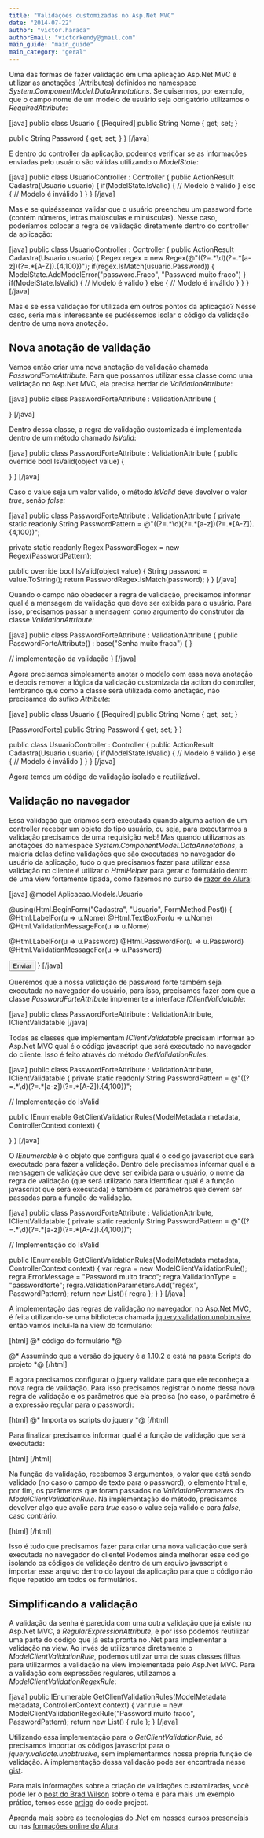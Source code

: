 ```yaml
---
title: "Validações customizadas no Asp.Net MVC"
date: "2014-07-22"
author: "victor.harada"
authorEmail: "victorkendy@gmail.com"
main_guide: "main_guide"
main_category: "geral"
---
```


Uma das formas de fazer validação em uma aplicação Asp.Net MVC é utilizar as anotações (Attributes) definidos no namespace _System.ComponentModel.DataAnnotations_. Se quisermos, por exemplo, que o campo nome de um modelo de usuário seja obrigatório utilizamos o _RequiredAttribute_:

\[java\] public class Usuario { \[Required\] public String Nome { get; set; }

public String Password { get; set; } } \[/java\]

E dentro do controller da aplicação, podemos verificar se as informações enviadas pelo usuário são válidas utilizando o _ModelState_:

\[java\] public class UsuarioController : Controller { public ActionResult Cadastra(Usuario usuario) { if(ModelState.IsValid) { // Modelo é válido } else { // Modelo é inválido } } } \[/java\]

Mas e se quiséssemos validar que o usuário preencheu um password forte (contém números, letras maiúsculas e minúsculas). Nesse caso, poderíamos colocar a regra de validação diretamente dentro do controller da aplicação:

\[java\] public class UsuarioController : Controller { public ActionResult Cadastra(Usuario usuario) { Regex regex = new Regex(@"((?=.\*\\d)(?=.\*\[a-z\])(?=.\*\[A-Z\]).{4,100})"); if(regex.IsMatch(usuario.Password)) { ModelState.AddModelError("password.Fraco", "Password muito fraco") } if(ModelState.IsValid) { // Modelo é válido } else { // Modelo é inválido } } } \[/java\]

Mas e se essa validação for utilizada em outros pontos da aplicação? Nesse caso, seria mais interessante se pudéssemos isolar o código da validação dentro de uma nova anotação.

## Nova anotação de validação

Vamos então criar uma nova anotação de validação chamada _PasswordForteAttribute_. Para que possamos utilizar essa classe como uma validação no Asp.Net MVC, ela precisa herdar de _ValidationAttribute_:

\[java\] public class PasswordForteAttribute : ValidationAttribute {

} \[/java\]

Dentro dessa classe, a regra de validação customizada é implementada dentro de um método chamado _IsValid_:

\[java\] public class PasswordForteAttribute : ValidationAttribute { public override bool IsValid(object value) {

} } \[/java\]

Caso o value seja um valor válido, o método _IsValid_ deve devolver o valor _true_, senão _false:_

\[java\] public class PasswordForteAttribute : ValidationAttribute { private static readonly String PasswordPattern = @"((?=.\*\\d)(?=.\*\[a-z\])(?=.\*\[A-Z\]).{4,100})";

private static readonly Regex PasswordRegex = new Regex(PasswordPattern);

public override bool IsValid(object value) { String password = value.ToString(); return PasswordRegex.IsMatch(password); } } \[/java\]

Quando o campo não obedecer a regra de validação, precisamos informar qual é a mensagem de validação que deve ser exibida para o usuário. Para isso, precisamos passar a mensagem como argumento do construtor da classe _ValidationAttribute:_

\[java\] public class PasswordForteAttribute : ValidationAttribute { public PasswordForteAttribute() : base("Senha muito fraca") { }

// implementação da validação } \[/java\]

Agora precisamos simplesmente anotar o modelo com essa nova anotação e depois remover a lógica da validação customizada da action do controller, lembrando que como a classe será utilizada como anotação, não precisamos do sufixo _Attribute_:

\[java\] public class Usuario { \[Required\] public String Nome { get; set; }

\[PasswordForte\] public String Password { get; set; } }

public class UsuarioController : Controller { public ActionResult Cadastra(Usuario usuario) { if(ModelState.IsValid) { // Modelo é válido } else { // Modelo é inválido } } } \[/java\]

Agora temos um código de validação isolado e reutilizável.

## Validação no navegador

Essa validação que criamos será executada quando alguma action de um controller receber um objeto do tipo usuário, ou seja, para executarmos a validação precisamos de uma requisição web! Mas quando utilizamos as anotações do namespace _System.ComponentModel.DataAnnotations_, a maioria delas define validações que são executadas no navegador do usuário da aplicação, tudo o que precisamos fazer para utilizar essa validação no cliente é utilizar o _HtmlHelper_ para gerar o formulário dentro de uma view fortemente tipada, como fazemos no curso de [razor do Alura](http://www.alura.com.br/cursos-online-net/razor):

\[java\] @model Aplicacao.Models.Usuario

@using(Html.BeginForm("Cadastra", "Usuario", FormMethod.Post)) { @Html.LabelFor(u => u.Nome) @Html.TextBoxFor(u => u.Nome) @Html.ValidationMessageFor(u => u.Nome)

@Html.LabelFor(u => u.Password) @Html.PasswordFor(u => u.Password) @Html.ValidationMessageFor(u => u.Password)

<input type="submit" value="Enviar" /> } \[/java\]

Queremos que a nossa validação de password forte também seja executada no navegador do usuário, para isso, precisamos fazer com que a classe _PasswordForteAttribute_ implemente a interface _IClientValidatable_:

\[java\] public class PasswordForteAttribute : ValidationAttribute, IClientValidatable \[/java\]

Todas as classes que implementam _IClientValidatable_ precisam informar ao Asp.Net MVC qual é o código javascript que será executado no navegador do cliente. Isso é feito através do método _GetValidationRules_:

\[java\] public class PasswordForteAttribute : ValidationAttribute, IClientValidatable { private static readonly String PasswordPattern = @"((?=.\*\\d)(?=.\*\[a-z\])(?=.\*\[A-Z\]).{4,100})";

// Implementação do IsValid

public IEnumerable GetClientValidationRules(ModelMetadata metadata, ControllerContext context) {

} } \[/java\]

O _IEnumerable<ModelClientValidationRule>_ é o objeto que configura qual é o código javascript que será executado para fazer a validação. Dentro dele precisamos informar qual é a mensagem de validação que deve ser exibida para o usuário, o nome da regra de validação (que será utilizado para identificar qual é a função javascript que será executada) e também os parâmetros que devem ser passadas para a função de validação.

\[java\] public class PasswordForteAttribute : ValidationAttribute, IClientValidatable { private static readonly String PasswordPattern = @"((?=.\*\\d)(?=.\*\[a-z\])(?=.\*\[A-Z\]).{4,100})";

// Implementação do IsValid

public IEnumerable GetClientValidationRules(ModelMetadata metadata, ControllerContext context) { var regra = new ModelClientValidationRule(); regra.ErrorMessage = "Password muito fraco"; regra.ValidationType = "passwordforte"; regra.ValidationParameters.Add("regex", PasswordPattern); return new List(){ regra }; } } \[/java\]

A implementação das regras de validação no navegador, no Asp.Net MVC, é feita utilizando-se uma biblioteca chamada [jquery.validation.unobtrusive](https://www.nuget.org/packages/jQuery.Validation.Unobtrusive/ "jQuery Validation Unobtrusive no Nuget"), então vamos incluí-la na view do formulário:

\[html\] @\* código do formulário \*@

@\* Assumindo que a versão do jquery é a 1.10.2 e está na pasta Scripts do projeto \*@ <script src="~/Scripts/jquery-1.10.2.js"></script> <script src="~/Scripts/jquery.validate.js"></script> <script src="~/Scripts/jquery.validate.unobtrusive.js"></script> \[/html\]

E agora precisamos configurar o jquery validate para que ele reconheça a nova regra de validação. Para isso precisamos registrar o nome dessa nova regra de validação e os parâmetros que ela precisa (no caso, o parâmetro é a expressão regular para o password):

\[html\] @\* Importa os scripts do jquery \*@ <script> // o primeiro argumento é o nome da validação // e o segundo é o nome do argumento da validação $.validator.unobtrusive.adapters.addSingleVal("passwordforte", "regex"); </script> \[/html\]

Para finalizar precisamos informar qual é a função de validação que será executada:

\[html\] <script> $.validator.unobtrusive.adapters.addSingleVal("passwordforte", "regex");

// Aqui precisamos falar qual é o nome da regra de validação: passwordforte // e a função de validação $.validator.addMethod("passwordforte", function (value, element, regex) { // implementação da validação }); </script> \[/html\]

Na função de validação, recebemos 3 argumentos, o valor que está sendo validado (no caso o campo de texto para o password), o elemento html e, por fim, os parâmetros que foram passados no _ValidationParameters_ do _ModelClientValidationRule_. Na implementação do método, precisamos devolver algo que avalie para _true_ caso o value seja válido e para _false_, caso contrário.

\[html\] <script> $.validator.unobtrusive.adapters.addSingleVal("passwordforte", "regex"); $.validator.addMethod("passwordforte", function (value, element, regex) { var passwordRegex = new RegExp(regex); return value.match(passwordRegex); }); </script> \[/html\]

Isso é tudo que precisamos fazer para criar uma nova validação que será executada no navegador do cliente! Podemos ainda melhorar esse código isolando os códigos de validação dentro de um arquivo javascript e importar esse arquivo dentro do layout da aplicação para que o código não fique repetido em todos os formulários.

## Simplificando a validação

A validação da senha é parecida com uma outra validação que já existe no Asp.Net MVC, a _RegularExpressionAttribute_, e por isso podemos reutilizar uma parte do código que já está pronta no .Net para implementar a validação na view. Ao invés de utilizarmos diretamente o _ModelClientValidationRule_, podemos utilizar uma de suas classes filhas para utilizarmos a validação na view implementada pelo Asp.Net MVC. Para a validação com expressões regulares, utilizamos a _ModelClientValidationRegexRule_:

\[java\] public IEnumerable GetClientValidationRules(ModelMetadata metadata, ControllerContext context) { var rule = new ModelClientValidationRegexRule("Password muito fraco", PasswordPattern); return new List() { rule }; } \[/java\]

Utilizando essa implementação para o _GetClientValidationRule_, só precisamos importar os códigos javascript para o _jquery.validate.unobtrusive_, sem implementarmos nossa própria função de validação. A implementação dessa validação pode ser encontrada nesse [gist](https://gist.github.com/victorkendy/16257f151740305c96c0 "Implementação da validação").

Para mais informações sobre a criação de validações customizadas, você pode ler o [post do Brad Wilson](http://bradwilson.typepad.com/blog/2010/10/mvc3-unobtrusive-validation.html "Unobtrusive validation") sobre o tema e para mais um exemplo prático, temos esse [artigo](http://www.codeproject.com/Articles/613330/Building-Client-JavaScript-Custom-Validation-in-AS "validação customizada - Code Project") do code project.

Aprenda mais sobre as tecnologias do .Net em nossos [cursos presenciais](https://www.caelum.com.br/cursos-dotnet/) ou nas [formações online do Alura](http://www.alura.com.br/trilha/csharp).

